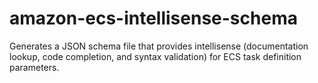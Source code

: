 # amazon-ecs-intellisense-schema
Generates a JSON schema file that provides intellisense (documentation lookup, code completion,  and syntax validation) for ECS task definition parameters.
